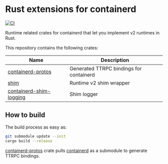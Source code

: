 # Rust extensions for containerd

[![CI](https://github.com/mxpv/shim-rs/actions/workflows/ci.yml/badge.svg?branch=main)](https://github.com/mxpv/shim-rs/actions/workflows/ci.yml)

Runtime related crates for containerd that let you implement v2 runtimes in Rust.

This repository contains the following crates:

| Name | Description |
| --- | --- |
| [containerd-protos](crates/protos) | Generated TTRPC bindings for containerd |
| [shim](crates/shim) | Runtime v2 shim wrapper |
| [containerd-shim-logging](crates/logging) | Shim logger |

## How to build
The build process as easy as:
```bash
git submodule update --init
cargo build --release
```

[containerd-protos](crates/protos) crate pulls [containerd](https://github.com/containerd/containerd) as a submodule to generate TTRPC bindings.
